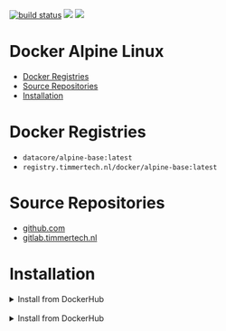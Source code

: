[![build status](https://gitlab.timmertech.nl/docker/alpine-base/badges/master/build.svg)](https://gitlab.timmertech.nl/docker/alpine-base/commits/master)
[![](https://images.microbadger.com/badges/image/datacore/alpine-base.svg)](https://microbadger.com/images/datacore/alpine-base)
[![](https://images.microbadger.com/badges/license/datacore/alpine-base.svg)](https://microbadger.com/images/datacore/alpine-base)

# Docker Alpine Linux

- [Docker Registries](#docker-registries)
- [Source Repositories](#source-repositories)
- [Installation](#installation)

# Docker Registries

 - ```datacore/alpine-base:latest```
 - ```registry.timmertech.nl/docker/alpine-base:latest```

# Source Repositories

- [github.com](https://github.com/GJRTimmer/docker-alpine-base)
- [gitlab.timmertech.nl](https://gitlab.timmertech.nl/docker/alpine-base)

# Installation

<details>
<summary>Install from DockerHub</summary>
<p>

Download:
```bash
docker pull datacore/alpine-base:latest
```

Build:
```bash
docker build -t datacore/alpine-base https://github.com/GJRTimmer/docker-alpine-base
```
</p>
</details>

<br/>

<details>
<summary>Install from DockerHub</summary>
<p>

Download:
```bash
docker pull registry.timmertech.nl/docker/alpine-base:latest
```

Build:
```bash
docker build -t datacore/alpine-base https://gitlab.timmertech.nl/docker/alpine-base
```
</p>
</details>
